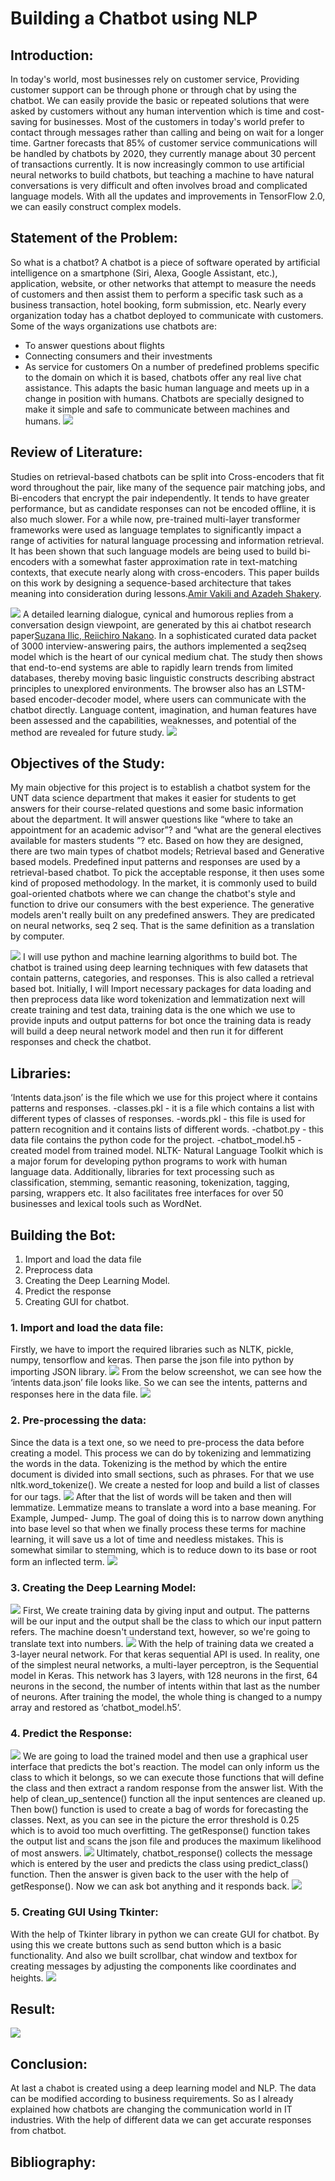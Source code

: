 # Building a Chatbot using NLP
## Introduction:
In today's world, most businesses rely on customer service, Providing customer support can be through phone or through chat by using the chatbot. We can easily provide the basic or repeated solutions that were asked by customers without any human intervention which is time and cost-saving for businesses. Most of the customers in today's world prefer to contact through messages rather than calling and being on wait for a longer time.
Gartner forecasts that 85% of customer service communications will be handled by chatbots by 2020, they currently manage about 30 percent of transactions currently. It is now increasingly common to use artificial neural networks to build chatbots, but teaching a machine to have natural conversations is very difficult and often involves broad and complicated language models. With all the updates and improvements in TensorFlow 2.0, we can easily construct complex models.
## Statement of the Problem:
So what is a chatbot?
A chatbot is a piece of software operated by artificial intelligence on a smartphone (Siri, Alexa, Google Assistant, etc.), application, website, or other networks that attempt to measure the needs of customers and then assist them to perform a specific task such as a business transaction, hotel booking, form submission, etc. Nearly every organization today has a chatbot deployed to communicate with customers. Some of the ways organizations use chatbots are: 
- To answer questions about flights 
- Connecting consumers and their investments 
- As service for customers
On a number of predefined problems specific to the domain on which it is based, chatbots offer any real live chat assistance. This adapts the basic human language and meets up in a change in position with humans. Chatbots are specially designed to make it simple and safe to communicate between machines and humans.
![](Images/bot%20evolution.png)
## Review of Literature:
Studies on retrieval-based chatbots can be split into Cross-encoders that fit word throughout the pair, like many of the sequence pair matching jobs, and Bi-encoders that encrypt the pair independently. It tends to have greater performance, but as candidate responses can not be encoded offline, it is also much slower. For a while now, pre-trained multi-layer transformer frameworks were used as language templates to significantly impact a range of activities for natural language processing and information retrieval.  It has been shown that such language models are being used to build bi-encoders with a somewhat faster approximation rate in text-matching contexts, that execute nearly along with cross-encoders. This paper builds on this work by designing a sequence-based architecture that takes meaning into consideration during lessons.[Amir Vakili and Azadeh Shakery](https://arxiv.org/pdf/1911.02290.pdf).

![](Images/L1.png)
A detailed learning dialogue, cynical and humorous replies from a conversation design viewpoint, are generated by this ai chatbot research paper[Suzana Ilic, Reiichiro Nakano](https://arxiv.org/pdf/1909.09531.pdf). In a sophisticated curated data packet of 3000 interview-answering pairs, the authors implemented a seq2seq model which is the heart of our cynical medium chat. The study then shows that end-to-end systems are able to rapidly learn trends from limited databases, thereby moving basic linguistic constructs describing abstract principles to unexplored environments. The browser also has an LSTM-based encoder-decoder model, where users can communicate with the chatbot directly. Language content, imagination, and human features have been assessed and the capabilities, weaknesses, and potential of the method are revealed for future study.
![](Images/L2.png)
## Objectives of the Study:
My main objective for this project is to establish a chatbot system for the UNT  data science department that makes it easier for students to get answers for their course-related questions and some basic information about the department. It will answer questions like “where to take an appointment for an academic advisor”? and “what are the general electives available for masters students ”? etc. 
                                         Based on how they are designed, there are two main types of chatbot models; Retrieval based and Generative based models. Predefined input patterns and responses are used by a retrieval-based chatbot. To pick the acceptable response, it then uses some kind of proposed methodology. In the market, it is commonly used to build goal-oriented chatbots where we can change the chatbot's style and function to drive our consumers with the best experience. The generative models aren't really built on any predefined answers. They are predicated on neural networks, seq 2 seq. That is the same definition as a translation by computer. 

![](Images/Anatomy%20chatbot.png)
  I will use python and machine learning algorithms to build bot. The chatbot is trained using deep learning techniques with few datasets that contain patterns, categories, and responses. This is also called a retrieval based bot. Initially, I will Import necessary packages for data loading and then preprocess data like word tokenization and lemmatization next will create training and test data, training data is the one which we use to provide inputs and output patterns for bot once the training data is ready will build a deep neural network model and then run it for different responses and check the chatbot.
## Libraries:
‘Intents data.json’ is the file which we use for this project where it contains patterns and responses.
-classes.pkl - it is a file which contains a list with different types of classes of responses.
-words.pkl - this file is used for pattern recognition and it contains lists of different words.
-chatbot.py - this data file contains the python code for the project.
-chatbot_model.h5 -  created model from trained model.
NLTK- Natural Language Toolkit which is a major forum for developing python programs to work with human language data. Additionally, libraries for text processing such as classification, stemming, semantic reasoning, tokenization, tagging, parsing, wrappers etc. It also facilitates free interfaces for over 50 businesses and lexical tools such as WordNet.
## Building the Bot:
1. Import and load the data file
2. Preprocess data
3. Creating the Deep Learning Model.
4. Predict the response
5. Creating GUI for chatbot.

### 1. Import and load the data file:
Firstly, we have to import the required libraries such as NLTK, pickle, numpy, tensorflow and keras. Then parse the json file into python by importing JSON library.
![](Images/Import%20and%20load.PNG)
From the below screenshot, we can see how the ‘intents data.json’ file looks like. So we can see the intents, patterns and responses here in the data file.
![](Images/Initialize.PNG)
### 2. Pre-processing the data:
Since the data is a text one, so we need to pre-process the data before creating a model. This process we can do by tokenizing and lemmatizing the words in the data. Tokenizing is the method by which the entire document is divided into small sections, such as phrases. For that we use nltk.word_tokenize(). We create a nested for loop and build a list of classes for our tags.
![](Images/Json%20Dataset.PNG)
After that the list of words will be taken and then will lemmatize. Lemmatize means to translate a word into a base meaning. For Example, Jumped- Jump. The goal of doing this is to narrow down anything into base level so that when we finally process these terms for machine learning, it will save us a lot of time and needless mistakes. This is somewhat similar to stemming, which is to reduce down to its base or root form an inflected term.
![](Images/Preprocess(1).PNG)
### 3. Creating the Deep Learning Model:
![](Images/Train%20Data%20Created.PNG)
First, We create training data by giving input and output. The patterns will be our input and the output shall be the class to which our input pattern refers. The machine doesn't understand text, however, so we're going to translate text into numbers.
![](Images/create%20model.PNG)
With the help of training data we created a 3-layer neural network. For that keras sequential API is used. In reality, one of the simplest neural networks, a multi-layer perceptron, is the Sequential model in Keras. This network has 3 layers, with 128 neurons in the first, 64 neurons in the second, the number of intents within that last as the number of neurons. After training the model, the whole thing is changed to a numpy array and restored as ‘chatbot_model.h5’.
### 4. Predict the Response:
![](Images/Predict.PNG)
We are going to load the trained model and then use a graphical user interface that predicts the bot's reaction. The model can only inform us the class to which it belongs, so we can execute those functions that will define the class and then extract a random response from the answer list.
With the help of clean_up_sentence() function all the input sentences are cleaned up. Then bow() function is used to create a bag of words for forecasting the classes. Next, as you can see in the picture the error threshold is 0.25 which is to avoid too much overfitting.  The getResponse() function takes the output list and scans the json file and produces the maximum likelihood of most answers. 
![](Images/predict1.PNG)
Ultimately, chatbot_response() collects the message which is entered by the user and predicts the class using predict_class() function. Then the answer is given back to the user with the help of getResponse(). Now we can ask bot anything and it responds back.
![](Images/Predict2.PNG)
### 5. Creating GUI Using Tkinter:
With the help of  Tkinter library in python we can create GUI for chatbot. By using this we create buttons such as send button which is a basic functionality. And also we built scrollbar, chat window and textbox for creating messages by adjusting the components like coordinates and heights.
![](Images/tkinter.PNG)
##  Result:
![](Images/Results.PNG)
## Conclusion:
At last a chabot is created using a deep learning model and NLP. The data can be modified according to business requirements. So as I already explained how chatbots are changing the communication world in IT industries. With the help of different data we can get accurate responses from chatbot.
## Bibliography:
